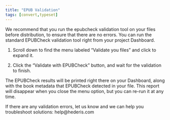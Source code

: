 ```yaml
---
title: "EPUB Validation"
tags: [convert,typeset]
---
```

 
<html><body><section data-type="chapter" class="hsecchapter" data-hederis-type="hsecchapter" id="epub-validation" data-pi-attrs="id: epub-validation; data-tags: convert,typeset;" role="doc-chapter" data-tags="convert,typeset" data-author-name=" " data-book-title=" " title="EPUB Validation"><p class="hblkp" data-hederis-type="hblkp" id="pH6YPKoG7">We recommend that you run the epubcheck validation tool on your files before distribution, to ensure that there are no errors. You can run the standard EPUBCheck validation tool right from your project Dashboard. </p><ol class="hwprnumlist" data-hederis-type="hwprnumlist" id="pEECxU2dY"><li class="hblkoli" data-hederis-type="hblkoli" id="liOfpcSBoP"><p class="hblkoli" data-hederis-type="hblklip" id="p1vwrS5E2">Scroll down to find the menu labeled &#8220;Validate you files&#8221; and click to expand it.</p></li><li class="hblkoli" data-hederis-type="hblkoli" id="li5EZv4Q3I"><p class="hblkoli" data-hederis-type="hblklip" id="p2XOoRoQ8">Click the &#8220;Validate with EPUBCheck&#8221; button, and wait for the validation to finish.</p></li></ol><p class="hblkp" data-hederis-type="hblkp" id="puDqjGWWl">The EPUBCheck results will be printed right there on your Dashboard, along with the book metadata that EPUBCheck detected in your file. This report will disappear when you close the menu option, but you can re-run it at any time.</p><p class="hblkp" data-hederis-type="hblkp" id="p8WNdWIjL">If there are any validation errors, let us know and we can help you troubleshoot solutions: help@hederis.com</p></section></body></html>
